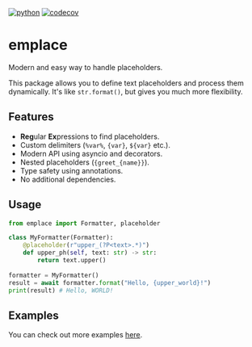 [![python](https://img.shields.io/badge/python-3.10+-blue)](https://www.python.org/downloads)
[![codecov](https://codecov.io/gh/eeemoon/emplace/graph/badge.svg?token=4CGDOZ7ADZ)](https://codecov.io/gh/eeemoon/emplace)

# emplace
Modern and easy way to handle placeholders.

This package allows you to define text placeholders and process them dynamically. It's like `str.format()`, but gives you much more flexibility.

## Features
- **Reg**ular **Ex**pressions to find placeholders.
- Custom delimiters (`%var%`, `{var}`, `${var}` etc.).
- Modern API using asyncio and decorators.
- Nested placeholders (`{greet_{name}}`).
- Type safety using annotations.
- No additional dependencies.

## Usage
```python
from emplace import Formatter, placeholder

class MyFormatter(Formatter):
    @placeholder(r"upper_(?P<text>.*)")
    def upper_ph(self, text: str) -> str:
        return text.upper()
    
formatter = MyFormatter()
result = await formatter.format("Hello, {upper_world}!")
print(result) # Hello, WORLD!
```

## Examples
You can check out more examples [here](examples).